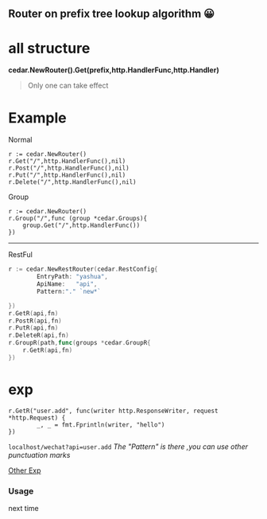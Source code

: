 Router on prefix tree lookup algorithm 😀  
---
# all structure
**cedar.NewRouter().Get(prefix,http.HandlerFunc,http.Handler)**
> Only one can take effect
# Example
Normal
```
r := cedar.NewRouter()
r.Get("/",http.HandlerFunc(),nil)
r.Post("/",http.HandlerFunc(),nil)
r.Put("/",http.HandlerFunc(),nil)
r.Delete("/",http.HandlerFunc(),nil)
```
Group
```
r := cedar.NewRouter()
r.Group("/",func (group *cedar.Groups){
    group.Get("/",http.HandlerFunc())
})
```
---
RestFul 
```go
r := cedar.NewRestRouter(cedar.RestConfig{
		EntryPath: "yashua",
		ApiName:   "api",
        Pattern:"." `new*`

})
r.GetR(api,fn)
r.PostR(api,fn)
r.PutR(api,fn)
r.DeleteR(api,fn)
r.GroupR(path,func(groups *cedar.GroupR{
    r.GetR(api,fn)
})
```
# exp
```
r.GetR("user.add", func(writer http.ResponseWriter, request *http.Request) {
 		_, _ = fmt.Fprintln(writer, "hello")
})
```
`localhost/wechat?api=user.add`  *The "Pattern" is there ,you can use other  punctuation marks*

[Other Exp](https://github.com/tungyao/cedar/blob/master/test/route_test.go)

### Usage
next time
